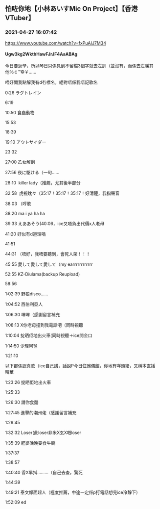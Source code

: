 ## 怕咗你地【小林あいすMic On Project】【香港VTuber】
### 2021-04-27 16:07:42
https://www.youtube.com/watch?v=fxPuAIJ7M34
#### Ugw3kg2WkthHawFJrJF4AaABAg
今日要返學，所以琴日只係見到不留檔3個字就去左訓（並沒有，而係去左睇其他％￠™©￥……

唔好問我點解我有d冇標名，絕對唔係我唔記歌名

0:26 ラグトレイン

6:19

10:50 食蟲動物

15:53

18:39

19:10 アウトサイダー

23:32

27:00 乙女解剖

27:56 夜に駆ける（一句……

28:10  killer lady（推薦，尤其後半部分

32:58  虎視眈々（35:17！35:17！35:17！好清楚，我指聲音

38:03 （哼歌

38:20 ma i ya ha ha

39:33 えああそう(40:06，ice又唔負出代價x人老母

41:20 好似有d道理喎

41:51

44:31 （唔好，我唔要聽到，會死人架！！！

45:55 愛して愛して愛して（my earrrrrrrrrrrr

52:55 KZ-Diulama(backup Reupload)

58:56

1:02:39 野狼disco……

1:04:52 西伯利亞人

1:06:30 嗶嗶（感謝留言補充

1:08:13 X你老母撞到我電話吧（同時視聽

1:10:04 掟晒佢地出火車(同時視聽＋ice開金口

1:14:50 少理阿爸

1:21:10

以下都係認真歌（ice自己講，話說P今日住殯儀館，你地有咩頭緒，又稱本直播精華

1:23:26 掟晒佢地出火車

1:25:33

1:26:30 請你食麵

1:27:45 進擊的潮州佬（感謝留言補充

1:29:45

1:32:32 Loser(此loser非米X玄X嘅loser

1:35:39 肥婆晚晚要食牛腩

1:37:37

1:38:57 

1:40:40 香X早抖………（自己去查，驚死

1:44:39

1:49:21 泰文幪面超人（極度推薦，中途一定係p打電話想見ice泠靜下）

1:52:09 ed

